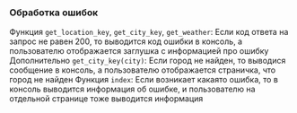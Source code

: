 ### Обработка ошибок

Функция `get_location_key`, `get_city_key`, `get_weather`: Если код ответа на запрос не равен 200, то выводится код ошибки в консоль, а пользователю отображается заглушка с информацией про ошибку
Дополнительно `get_city_key(city)`: Если город не найден, то выводися сообщение в консоль, а пользователю отображается страничка, что город не найден
Функция `index`: Если возникает какаято ошибка, то в консоль выводится информация об ошибке, и пользователю на отдельной странице тоже выводится информация
